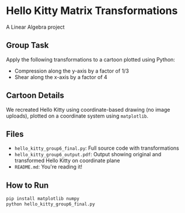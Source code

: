 # Hello Kitty Matrix Transformations 

A Linear Algebra project

## Group Task
Apply the following transformations to a cartoon plotted using Python:
-  Compression along the y-axis by a factor of 1/3
-  Shear along the x-axis by a factor of 4

##  Cartoon Details
We recreated Hello Kitty using coordinate-based drawing (no image uploads), plotted on a coordinate system using `matplotlib`.

##  Files
- `hello_kitty_group6_final.py`: Full source code with transformations
- `hello_kitty_group6_output.pdf`: Output showing original and transformed Hello Kitty on coordinate plane
- `README.md`: You're reading it!

##  How to Run
```bash
pip install matplotlib numpy
python hello_kitty_group6_final.py
